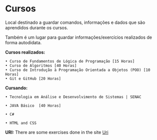 # Cursos
 Local destinado a guardar comandos, informações e dados que são aprendidos durante os cursos.

 Também é um lugar para guardar informações/exercícios realizados de forma autodidata. 

<strong>Cursos realizados:</strong>

    • Curso de Fundamentos de Lógica de Programação [15 Horas]
    • Curso de Algoritmos [40 Horas]
    • Curso de Introdução à Programação Orientada a Objetos (POO) [10 Horas]
    • Git e GitHub [20 Horas]
    
<strong>Cursando:</strong>

    • Tecnologia em Análise e Desenvolvimento de Sistemas | SENAC

    • JAVA Básico  [40 Horas]

    • C#

    • HTML and CSS 

<strong>URI:</strong>
    There are some exercises done in the site <a href="https://www.urionlinejudge.com.br">Uri</a>
